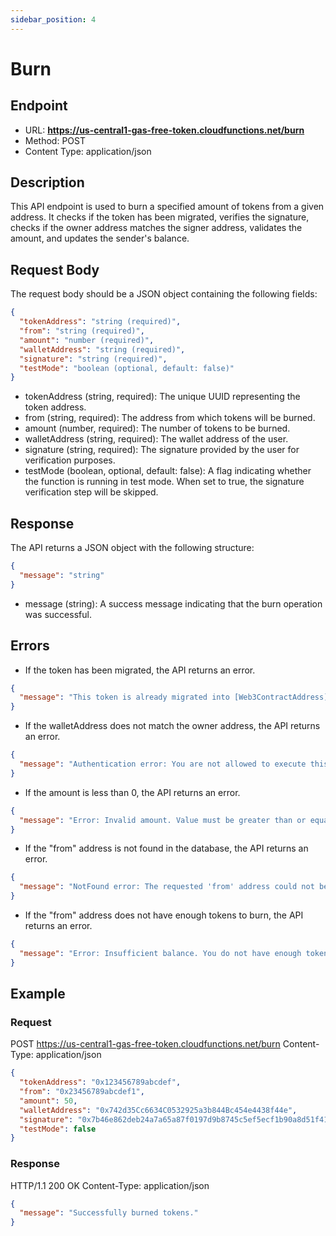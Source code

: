 ```yaml
---
sidebar_position: 4
---
```


# Burn

## Endpoint

- URL: **https://us-central1-gas-free-token.cloudfunctions.net/burn**
- Method: POST
- Content Type: application/json

## Description

This API endpoint is used to burn a specified amount of tokens from a given address. It checks if the token has been migrated, verifies the signature, checks if the owner address matches the signer address, validates the amount, and updates the sender's balance.

## Request Body

The request body should be a JSON object containing the following fields:

```json
{
  "tokenAddress": "string (required)",
  "from": "string (required)",
  "amount": "number (required)",
  "walletAddress": "string (required)",
  "signature": "string (required)",
  "testMode": "boolean (optional, default: false)"
}
```

- tokenAddress (string, required): The unique UUID representing the token address.
- from (string, required): The address from which tokens will be burned.
- amount (number, required): The number of tokens to be burned.
- walletAddress (string, required): The wallet address of the user.
- signature (string, required): The signature provided by the user for verification purposes.
- testMode (boolean, optional, default: false): A flag indicating whether the function is running in test mode. When set to true, the signature verification step will be skipped.

## Response

The API returns a JSON object with the following structure:

```json
{
  "message": "string"
}
```

- message (string): A success message indicating that the burn operation was successful.

## Errors

- If the token has been migrated, the API returns an error.

```json
{
  "message": "This token is already migrated into [Web3ContractAddress]."
}
```

- If the walletAddress does not match the owner address, the API returns an error.

```json
{
  "message": "Authentication error: You are not allowed to execute this method."
}
```

- If the amount is less than 0, the API returns an error.

```json
{
  "message": "Error: Invalid amount. Value must be greater than or equal to 0."
}
```

- If the "from" address is not found in the database, the API returns an error.

```json
{
  "message": "NotFound error: The requested 'from' address could not be found in the database."
}
```

- If the "from" address does not have enough tokens to burn, the API returns an error.

```json
{
  "message": "Error: Insufficient balance. You do not have enough tokens to complete this transaction."
}
```

## Example

### Request

POST https://us-central1-gas-free-token.cloudfunctions.net/burn
Content-Type: application/json

```json
{
  "tokenAddress": "0x123456789abcdef",
  "from": "0x23456789abcdef1",
  "amount": 50,
  "walletAddress": "0x742d35Cc6634C0532925a3b844Bc454e4438f44e",
  "signature": "0x7b46e862deb24a7a65a87f0197d9b8745c5ef5ecf1b90a8d51f4175a15f1a2e5",
  "testMode": false
}
```

### Response

HTTP/1.1 200 OK
Content-Type: application/json

```json
{
  "message": "Successfully burned tokens."
}
```
